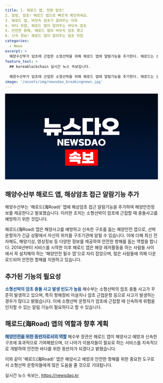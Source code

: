 ```yaml
---
title: 1. 해로드 앱, 전방 암초! 
2. 알림, 암초! 해로드 앱으로 빠르게 확인하세요.
3. 해로드 앱, 바닷속 암초가 알려주는 이유
4. 바다 위험, 해로드 앱이 알려주는 바닷속 암초
5. 안전한 항해, 해로드 앱의 바닷속 암초 경고
6. 신속 경보! 해로드 앱이 알려주는 암초 위험
categories:
  - News
excerpt: >
  해양수산부가 암초에 근접한 소형선박을 위해 해로드 앱에 알람기능을 추가한다. 해로드는 선박운항자의 위치를 구조기관에 알리고 해양안전 정보를 제공하는 앱으로, 2014년 서비스 시작 이후 64만 건의 다운로드와 2214명의 구조 신고를 기록했다. 특히, 소형선박의 암초 충돌로 발생하는 사고를 예방하기 위해 암초 근접 알림 기능이 추가되었으며, 이에 대해 해수부는 안전한 바다를 위해 계속해서 개발할 것이라 밝혔다. (150자)
feature_text: >
  ## koreablockchain 실시간 뉴스 속보입니다.

  해양수산부가 암초에 근접한 소형선박을 위해 해로드 앱에 알람기능을 추가한다. 해로드는 선박운항자의 위치를 구조기관에 알리고 해양안전 정보를 제공하는 앱으로, 2014년 서비스 시작 이후 64만 건의 다운로드와 2214명의 구조 신고를 기록했다. 특히, 소형선박의 암초 충돌로 발생하는 사고를 예방하기 위해 암초 근접 알림 기능이 추가되었으며, 이에 대해 해수부는 안전한 바다를 위해 계속해서 개발할 것이라 밝혔다. (150자)
image: '/assets/img/newsdao_breakingnews.jpg'
---
```


<p><img src="/assets/img/newsdao_breakingnews.jpg" alt="koreablockchain 속보" /></p>

<h2 data-ke-size="size26">해양수산부 해로드 앱, 해상암초 접근 알람기능 추가</h2>

<p>해양수산부는 '해로드(海Road)' 앱에 해상암초 접근 알람기능을 추가하여 해양안전정보를 제공한다고 발표했습니다. 이러한 조치는 소형선박이 암초에 근접할 때 충돌사고를 예방하기 위한 것입니다.</p>

<p data-ke-size="size16">해로드(海Road) 앱은 해양사고를 예방하고 신속한 구조를 돕는 해양안전 앱으로, 선박운항자가 긴급 상황에서 자신의 위치를 구조기관에 알릴 수 있습니다. 이에 더해 최신 전자해도, 해양기상, 영상정보 등 다양한 정보를 제공하여 안전한 항해를 돕는 역할을 합니다. 2014년부터 서비스를 시작한 이후 해로드 앱은 해양 레저활동을 하는 사람들 사이에서 꼭 설치해야 하는 '해양안전 필수 앱'으로 자리 잡았으며, 많은 사람들에 의해 다운로드되어 안전한 항해를 지원하고 있습니다.</p>

<h2 data-ke-size="size26">추가된 기능의 필요성</h2>

<p><b><span style="color: #1a5490;">소형선박의 암초 충돌 사고 발생 빈도가 높음</span></b>
해수부는 소형선박의 암초 충돌 사고가 꾸준히 발생하고 있으며, 특히 항해장비 미설치나 암초 근접운항 등으로 사고가 발생하는 경우가 많다고 밝혔습니다. 이에 소형선박 운항자가 암초에 근접할 때 신속하게 위험을 인지할 수 있는 알림 기능이 필요하다고 할 수 있습니다.</p>

<h2 data-ke-size="size26">해로드(海Road) 앱의 역할과 향후 계획</h2>

<p><b><span style="background-color: #21538527; color: #1a5490;">해양안전을 위한 동반자로서의 역할</span></b>
해수부 장관은 해로드 앱이 해양사고 예방과 신속한 구조에 효과적으로 기여해왔으며, 더 나아가 이용자들이 필요로 하는 서비스를 지속적으로 개발하여 안전한 바다를 위한 동반자가 되겠다고 밝혔습니다.</p>

<p>이와 같이 '해로드(海Road)' 앱은 해양사고 예방과 안전한 항해를 위한 중요한 도구로서 소형선박 운항자들에게 많은 도움을 줄 것으로 기대됩니다.</p>
실시간 뉴스 속보는, <a href="https://newsdao.kr" rel="dofollow">https://newsdao.kr</a>


